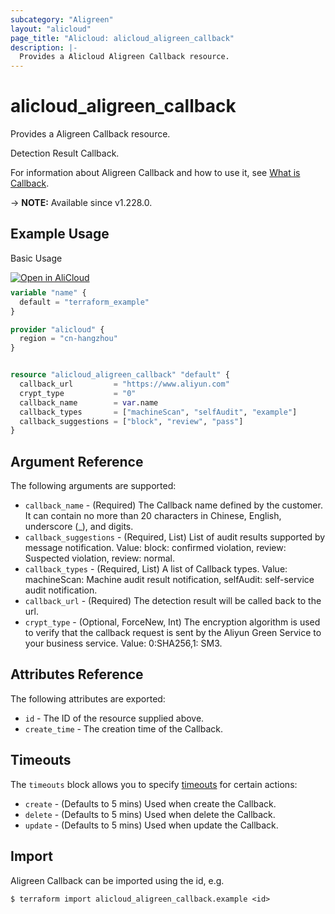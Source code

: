 ```yaml
---
subcategory: "Aligreen"
layout: "alicloud"
page_title: "Alicloud: alicloud_aligreen_callback"
description: |-
  Provides a Alicloud Aligreen Callback resource.
---
```


# alicloud_aligreen_callback

Provides a Aligreen Callback resource.

Detection Result Callback.

For information about Aligreen Callback and how to use it, see [What is Callback](https://next.api.alibabacloud.com/document/Green/2017-08-23/CreateCallback).

-> **NOTE:** Available since v1.228.0.

## Example Usage

Basic Usage

<div style="display: block;margin-bottom: 40px;"><div class="oics-button" style="float: right;position: absolute;margin-bottom: 10px;">
  <a href="https://api.aliyun.com/terraform?resource=alicloud_aligreen_callback&exampleId=eb2f06de-71b9-821a-e3d7-bf40f41ed53c301f5190&activeTab=example&spm=docs.r.aligreen_callback.0.eb2f06de71&intl_lang=EN_US" target="_blank">
    <img alt="Open in AliCloud" src="https://img.alicdn.com/imgextra/i1/O1CN01hjjqXv1uYUlY56FyX_!!6000000006049-55-tps-254-36.svg" style="max-height: 44px; max-width: 100%;">
  </a>
</div></div>

```terraform
variable "name" {
  default = "terraform_example"
}

provider "alicloud" {
  region = "cn-hangzhou"
}


resource "alicloud_aligreen_callback" "default" {
  callback_url         = "https://www.aliyun.com"
  crypt_type           = "0"
  callback_name        = var.name
  callback_types       = ["machineScan", "selfAudit", "example"]
  callback_suggestions = ["block", "review", "pass"]
}
```

## Argument Reference

The following arguments are supported:
* `callback_name` - (Required) The Callback name defined by the customer. It can contain no more than 20 characters in Chinese, English, underscore (_), and digits.
* `callback_suggestions` - (Required, List) List of audit results supported by message notification. Value: block: confirmed violation, review: Suspected violation, review: normal.
* `callback_types` - (Required, List) A list of Callback types. Value: machineScan: Machine audit result notification, selfAudit: self-service audit notification.
* `callback_url` - (Required) The detection result will be called back to the url.
* `crypt_type` - (Optional, ForceNew, Int) The encryption algorithm is used to verify that the callback request is sent by the Aliyun Green Service to your business service. Value: 0:SHA256,1: SM3.

## Attributes Reference

The following attributes are exported:
* `id` - The ID of the resource supplied above.
* `create_time` - The creation time of the Callback.

## Timeouts

The `timeouts` block allows you to specify [timeouts](https://developer.hashicorp.com/terraform/language/resources/syntax#operation-timeouts) for certain actions:
* `create` - (Defaults to 5 mins) Used when create the Callback.
* `delete` - (Defaults to 5 mins) Used when delete the Callback.
* `update` - (Defaults to 5 mins) Used when update the Callback.

## Import

Aligreen Callback can be imported using the id, e.g.

```shell
$ terraform import alicloud_aligreen_callback.example <id>
```